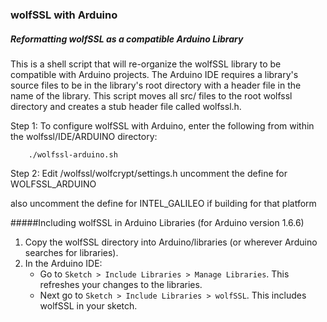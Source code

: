 ### wolfSSL with Arduino

##### Reformatting wolfSSL as a compatible Arduino Library
This is a shell script that will re-organize the wolfSSL library to be
compatible with Arduino projects. The Arduino IDE requires a library's source
files to be in the library's root directory with a header file in the name of
the library. This script moves all src/ files to the root wolfssl directory and
creates a stub header file called wolfssl.h.

Step 1: To configure wolfSSL with Arduino, enter the following from within the
wolfssl/IDE/ARDUINO directory:

        ./wolfssl-arduino.sh


Step 2: Edit <wolfssl-root>/wolfssl/wolfcrypt/settings.h uncomment the define for
WOLFSSL_ARDUINO

also uncomment the define for INTEL_GALILEO if building for that platform

#####Including wolfSSL in Arduino Libraries (for Arduino version 1.6.6)
1. Copy the wolfSSL directory into Arduino/libraries (or wherever Arduino searches for libraries).
2. In the Arduino IDE:
    - Go to ```Sketch > Include Libraries > Manage Libraries```. This refreshes your changes to the libraries.
    - Next go to ```Sketch > Include Libraries > wolfSSL```. This includes wolfSSL in your sketch.

